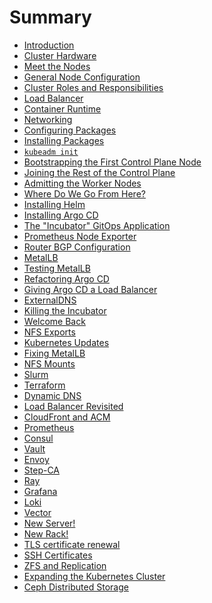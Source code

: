 # Summary

- [Introduction](./001_introduction.md)
- [Cluster Hardware](./002_cluster_hardware.md)
- [Meet the Nodes](./003_meet_the_nodes.md)
- [General Node Configuration](./004_node_configuration.md)
- [Cluster Roles and Responsibilities](./005_cluster_roles.md)
- [Load Balancer](./006_load_balancer.md)
- [Container Runtime](./007_container_runtime.md)
- [Networking](./008_networking.md)
- [Configuring Packages](./009_configuring_packages.md)
- [Installing Packages](./010_installing_packages.md)
- [`kubeadm init`](./011_kubeadm_init.md)
- [Bootstrapping the First Control Plane Node](./012_bootstrapping_1.md)
- [Joining the Rest of the Control Plane](./013_bootstrapping_2.md)
- [Admitting the Worker Nodes](./014_bootstrapping_3.md)
- [Where Do We Go From Here?](./015_where_do_we_go_from_here.md)
- [Installing Helm](./016_installing_helm.md)
- [Installing Argo CD](./017_installing_argocd.md)
- [The "Incubator" GitOps Application](./018_the_incubator_app_of_apps.md)
- [Prometheus Node Exporter](./019_prometheus_node_exporter.md)
- [Router BGP Configuration](./020_router_bgp_configuration.md)
- [MetalLB](./021_metallb.md)
- [Testing MetalLB](./022_testing_metallb.md)
- [Refactoring Argo CD](./023_refactoring_argocd.md)
- [Giving Argo CD a Load Balancer](./024_argocd_load_balancer.md)
- [ExternalDNS](./025_external_dns.md)
- [Killing the Incubator](./026_killing_the_incubator.md)
- [Welcome Back](./027_welcome_back.md)
- [NFS Exports](./028_nfs_exports.md)
- [Kubernetes Updates](./029_kubernetes_updates.md)
- [Fixing MetalLB](./030_fixing_metallb.md)
- [NFS Mounts](./031_nfs_mounts.md)
- [Slurm](./032_slurm.md)
- [Terraform](./033_terraform.md)
- [Dynamic DNS](./034_dynamic_dns.md)
- [Load Balancer Revisited](./035_load_balancer_revisited.md)
- [CloudFront and ACM](./036_cloudfront_and_acm.md)
- [Prometheus](./037_prometheus.md)
- [Consul](./038_consul.md)
- [Vault](./039_vault.md)
- [Envoy](./040_envoy.md)
- [Step-CA](./041_step_ca.md)
- [Ray](./042_ray.md)
- [Grafana](./043_grafana.md)
- [Loki](./044_loki.md)
- [Vector](./045_vector.md)
- [New Server!](./046_new_server.md)
- [New Rack!](./047_new_rack.md)
- [TLS certificate renewal](./048_tls_cert_renewal.md)
- [SSH Certificates](./049_ssh_certificates.md)
- [ZFS and Replication](./050_zfs_replication.md)
- [Expanding the Kubernetes Cluster](./051_expanding_k8s_cluster.md)
- [Ceph Distributed Storage](./052_ceph_distributed_storage.md)

<!--
  POTENTIAL TO-DO'S
  =================
  Loki:
    - Configure .kubeconfig so we can retrieve logs from Kubernetes

  Prometheus:
    - Blackbox Exporter
    - Other fun stuff
    - Service Discovery:
      - Docker
      - Consul
      - Kubernetes
      - Nomad
      - Alertmanager

  Set up SSDs
  Slurm apps
  Kubeflow
  MLflow
  DVC
  Consul
  Vault
  Weights & Biases
  Dagster
  MinIO
  PostgREST
  Grafana
  Istio
  Kiali
  OpenTelemetry
  Databases:
    - Tools:
      - OTLP/OTAP:
        - PostgreSQL
        - CockroachDB or YugabyteDB (distributed)
      - Document:
        - MongoDB:
          - Project: store experiment logs or job metadata.
      - Columnar (OLAP):
        - ClickHouse or DuckDB:
          - Ideal for analytics and fast aggregation.
          - Project: time-series dashboard for cluster metrics or experiment results.
      - Key-Value / Cache:
          - Redis: perfect for queues, parameter searches, pub/sub.
          - Etcd (already in K8s) is fun to explore directly, too.
    - Projects:
      - Same data (e.g., experiment logs) → store & query across Postgres, Mongo, ClickHouse. Compare:
        - Query expressiveness
        - Insert speed
        - Aggregation patterns
        - Build a service that translates a GraphQL or REST query into native calls on different DBs.

  Event-Based & Reactive Architectures: Useful for decoupling and analyzing system resilience.
    - Message Buses:
      - NATS: super lightweight, great for microservices.
      - Kafka: heavier but real-world. Try Confluent + KRaft mode (no ZooKeeper).
      - RabbitMQ: good for queue-based workflows.
    - Patterns to Implement:
      - Event Sourcing (append-only log of state)
      - CQRS (split reads/writes with projections)
      - Pub/Sub for async processing
    - Projects:
      - ML pipeline as an event graph: data arrives → model trains → artifact saved → inference updated.
      - Simulate failure in a message-processing chain.
      - Compare Kafka vs. NATS vs. Redis Pub/Sub in terms of latency, durability, fanout.

  Load Balancing:
    - Tools:
      - HAProxy (already have): try round-robin vs. least-connections vs. sticky.
      - Traefik or NGINX: try per-path routing or TLS termination.
      - Envoy + Consul: explore L7 routing and circuit-breaking.
    - Traffic Simulators:
      - Locust: programmable load generator (Python).
      - k6: fast scripting for load tests.
      - Boom or wrk: low-level HTTP pressure.
    - Projects:
      - Compare latency under different balancing algorithms.
      - Simulate partial outages + recovery.
      - Build a dashboard showing real-time traffic distribution across services.

  - Observability as a Design Layer: Deepen your intuition for how systems feel under load or change.
    - Tools:
      - Grafana + Prometheus
      - Loki: for log aggregation
      - Jaeger: for distributed tracing
      - Netdata: high-res system metrics
    - Projects:
      - Visualize cascading latency in service chains.
      - Trace Slurm vs. K8s job timings across stack layers.
      - Build alerts that simulate pager-duty scenarios ("CPU > 80%, node drain triggered").

  - Systems Comparison Framework: Make it all dialectical — pit systems against each other, test their affordances.
    | Area           | System 1    | System 2      | Criteria                           |
    | -------------- | ----------- | ------------- | ---------------------------------- |
    | Job Scheduling | K8s         | Slurm         | Startup latency, resource fairness |
    | Storage        | Ceph        | MinIO         | Throughput, replication behavior   |
    | ML Pipelines   | MLFlow      | ZenML         | UX, integration ease               |
    | Queuing        | Kafka       | NATS          | Message loss, latency under burst  |
    | Databases      | Postgres    | ClickHouse    | Query expressivity vs. speed       |
    | LB Strategy    | Round Robin | Least Latency | Tail latency, connection churn     |

  Projects:
    - A/B experiment simulator
      - Simulate users, route through K8s or Nomad, and track outcomes with MLFlow.
      - Explore reinforcement learning or bandit algorithms.
    - "Evolutionary Cluster"
      - Run neuroevolution or genetic algorithms across Slurm nodes.
      - Evolve tiny programs, neural nets, or even Bash scripts.
    - Distributed Hyperparameter Search
      - Simple K8s jobs that fetch param sets from Redis/Postgres and push results to MLFlow.
      - Run the same jobs under Slurm and compare orchestration overhead.
    - Chaos Testing with Litmus or Chaos Mesh
      - Introduce random node failures or network partitions.
      - Learn how K8s/Slurm/Nomad respond differently to chaos.
    - Homegrown ML Platform
      - Make a super simple "submit your model YAML here" + GitOps + MLFlow setup.

    - System Level Contrasts
      - Same workload → multiple backends.
      - ML training pipeline in DVC → Slurm vs. K8s.
      - Compare ergonomics of Kubernetes vs. Nomad vs. Slurm
      - Tiny web service (Flask, FastAPI) → deploy via Nomad, K8s, and plain systemd.

    - Sample System Design Challenges: These can be scoped small but illustrate huge ideas
      - Design a self-healing service mesh:
        - Node goes down → service migrates → traffic reroutes.
        - Use HAProxy + Consul + health checks.
      - Build an autoscaling worker pool:
        - Job queue fills → Slurm or K8s spawns compute pods → results tracked via Redis.
      - Implement GitOps + Event-Driven Dataflow:
        - DVC pushes trigger ArgoCD updates → new pipeline launches → result saved.
      - Compare consistency models:
        - Build a mini CRDT system in Redis.
        - Model eventual consistency with Redis vs. strict with Postgres.

  - System Design Projects:
    - Designing a URL Shortening Service like TinyURL
    - Designing Pastebin
    - Designing Instagram
    - Designing Dropbox
    - Designing Facebook Messenger
    - Designing Twitter
    - Designing Youtube or Netflix
    - Designing Typeahead Suggestion
    - Designing an API Rate Limiter
    - Designing Twitter Search
    - Designing a Web Crawler
    - Designing Facebook’s Newsfeed
    - Designing Yelp or Nearby Friends
    - Designing Uber backend
    - Designing Ticketmaster


-->